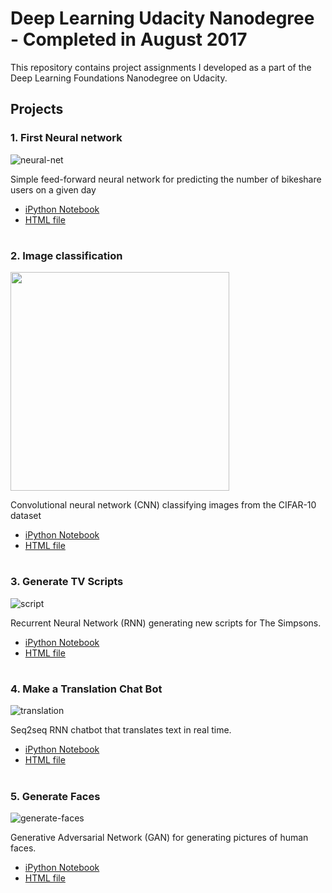 # Deep Learning Udacity Nanodegree - Completed in August 2017

This repository contains project assignments I developed as a part of the Deep Learning Foundations Nanodegree on Udacity.

## Projects
### 1. First Neural network
![neural-net](https://cloud.githubusercontent.com/assets/13810084/21964339/eecfcc62-db17-11e6-9348-90fc5534cf6f.png)

Simple feed-forward neural network for predicting the number of bikeshare users on a given day
- [iPython Notebook](https://github.com/rafajak/Deep-Learning-Udacity-Nanodegree-2017/blob/master/01_first-neural-network-7930ba0/DLND%20Your%20first%20neural%20network.ipynb)
- [HTML file](https://github.com/rafajak/Deep-Learning-Udacity-Nanodegree-2017/blob/master/01_first-neural-network-7930ba0/DLND%2BYour%2Bfirst%2Bneural%2Bnetwork.html)
#

### 2. Image classification
<img src="http://karpathy.github.io/assets/cifar_preview.png" width="350">

Convolutional neural network (CNN) classifying images from the CIFAR-10 dataset
- [iPython Notebook](https://github.com/rafajak/Deep-Learning-Udacity-Nanodegree-2017/blob/master/02_image-classification/dlnd_image_classification3.ipynb)
- [HTML file](https://github.com/rafajak/Deep-Learning-Udacity-Nanodegree-2017/blob/master/02_image-classification/dlnd_image_classification3.html)
#

### 3. Generate TV Scripts
![script](https://cloud.githubusercontent.com/assets/13810084/21964337/eecf5f02-db17-11e6-8e9c-e870654472e6.jpg)

Recurrent Neural Network (RNN) generating new scripts for The Simpsons.
- [iPython Notebook](https://github.com/rafajak/Deep-Learning-Udacity-Nanodegree-2017/blob/master/03_dlnd_tv_script_generation/dlnd_tv_script_generation.ipynb)
- [HTML file](https://github.com/rafajak/Deep-Learning-Udacity-Nanodegree-2017/blob/master/03_dlnd_tv_script_generation/dlnd_tv_script_generation.html)
#

### 4. Make a Translation Chat Bot
![translation](https://cloud.githubusercontent.com/assets/13810084/21964338/eecfb4e8-db17-11e6-91ef-fbc13e22d9cf.jpg)

Seq2seq RNN chatbot that translates text in real time.
- [iPython Notebook](https://github.com/rafajak/Deep-Learning-Udacity-Nanodegree-2017/blob/master/04_dlnd_language_translation/dlnd_language_translation.ipynb)
- [HTML file](https://github.com/rafajak/Deep-Learning-Udacity-Nanodegree-2017/blob/master/04_dlnd_language_translation/dlnd_language_translation.html)
#

### 5. Generate Faces
![generate-faces](https://cloud.githubusercontent.com/assets/13810084/21964335/eecaf28c-db17-11e6-971b-3937b0905486.jpg)

Generative Adversarial Network (GAN) for generating pictures of human faces.
- [iPython Notebook](https://github.com/rafajak/Deep-Learning-Udacity-Nanodegree-2017/blob/master/05_dlnd_face_generation/dlnd_face_generation-Copy12.ipynb)
- [HTML file](https://github.com/rafajak/Deep-Learning-Udacity-Nanodegree-2017/blob/master/05_dlnd_face_generation/dlnd_face_generation-Copy12.html)
#

